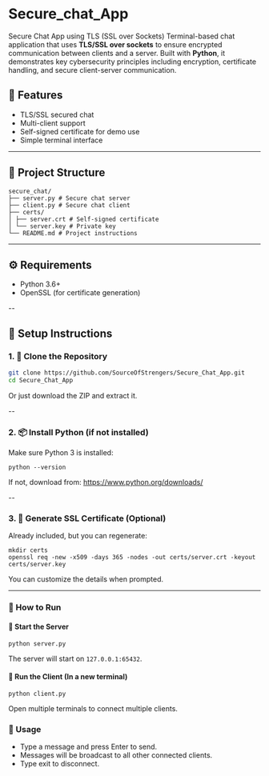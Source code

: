 
# Secure_chat_App
Secure Chat App using TLS (SSL over Sockets)  Terminal-based chat application that uses **TLS/SSL over sockets** to ensure encrypted communication between clients and a server. 
Built with **Python**, it demonstrates key cybersecurity principles including encryption, certificate handling, and secure client-server communication.



## 📌 Features

- TLS/SSL secured chat
- Multi-client support
- Self-signed certificate for demo use
- Simple terminal interface

---

## 📁 Project Structure
```
secure_chat/
├── server.py # Secure chat server
├── client.py # Secure chat client
├── certs/
│ ├── server.crt # Self-signed certificate
│ └── server.key # Private key
└── README.md # Project instructions
```

---

## ⚙️ Requirements

- Python 3.6+
- OpenSSL (for certificate generation)

--

## 🔧 Setup Instructions

### 1. 🔽 Clone the Repository

```bash
git clone https://github.com/SourceOfStrengers/Secure_Chat_App.git
cd Secure_Chat_App
```
Or just download the ZIP and extract it.

--

### 2. 📦 Install Python (if not installed)

Make sure Python 3 is installed:
```
python --version
```
If not, download from: https://www.python.org/downloads/

--

### 3. 🔐 Generate SSL Certificate (Optional)

Already included, but you can regenerate:
```
mkdir certs
openssl req -new -x509 -days 365 -nodes -out certs/server.crt -keyout certs/server.key
```

You can customize the details when prompted.

---

### 🚀 How to Run
#### 🔹 Start the Server
```
python server.py
```
The server will start on `127.0.0.1:65432`.


#### 🔹 Run the Client (In a new terminal)
```
python client.py
```
Open multiple terminals to connect multiple clients.


### 💬 Usage

* Type a message and press Enter to send.
* Messages will be broadcast to all other connected clients.
* Type exit to disconnect.

